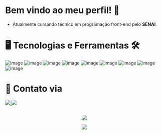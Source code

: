 # Bem vindo ao meu perfil! 🤝

- Atualmente cursando técnico em programação front-end pelo **SENAI**.

# 🖥️ Tecnologias e Ferramentas 🛠️
![image](https://img.shields.io/badge/Adobe%20Photoshop-31A8FF?style=for-the-badge&logo=Adobe%20Photoshop&logoColor=black) ![image](https://img.shields.io/badge/GIT-E44C30?style=for-the-badge&logo=git&logoColor=white) ![image](https://img.shields.io/badge/GitHub-100000?style=for-the-badge&logo=github&logoColor=white) ![image](https://img.shields.io/badge/Trello-0052CC?style=for-the-badge&logo=trello&logoColor=white) ![image](https://img.shields.io/badge/Visual_Studio_Code-0078D4?style=for-the-badge&logo=visual%20studio%20code&logoColor=white) ![image](https://img.shields.io/badge/HTML5-E34F26?style=for-the-badge&logo=html5&logoColor=white) ![image](https://img.shields.io/badge/CSS3-1572B6?style=for-the-badge&logo=css3&logoColor=white) ![image](https://img.shields.io/badge/JavaScript-323330?style=for-the-badge&logo=javascript&logoColor=F7DF1E) ![image](https://img.shields.io/badge/Bootstrap-563D7C?style=for-the-badge&logo=bootstrap&logoColor=white)

# 📧 Contato via

<a href = "mailto:rafaell_mirandaa@outlook.com"><img src="https://img.shields.io/badge/Microsoft_Outlook-0078D4?style=for-the-badge&logo=microsoft-outlook&logoColor=white" target="_blank"> <a href="https://t.me/Raffsel" target="_blank"><img src="https://img.shields.io/badge/Telegram-2CA5E0?style=for-the-badge&logo=telegram&logoColor=white"></a>

##

<p align="center"> <img src="https://github-readme-stats.vercel.app/api?username=Raffs-el&show_icons=true&theme=github_dark">
<p align="center"> <img src="https://github-readme-stats.vercel.app/api/top-langs/?username=Raffs-el">
